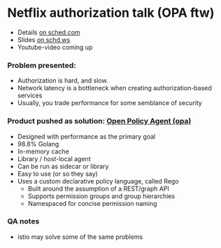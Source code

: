 # Netflix authorization talk (OPA ftw)
* Details [on sched.com](https://kccncna17.sched.com/event/CU73/how-netflix-is-solving-authorization-across-their-cloud-i-manish-mehta-torin-sandall-netflix)
* Slides [on schd.ws](https://schd.ws/hosted_files/kccncna17/cb/Manish%20Mehta%20Netflix%20AuthZ%20V4.pdf)
* Youtube-video coming up

### Problem presented:
* Authorization is hard, and slow.
* Network latency is a bottleneck when creating authorization-based services
* Usually, you trade performance for some semblance of security

### Product pushed as solution: [Open Policy Agent (opa)](https://github.com/open-policy-agent/opa)
* Designed with performance as the primary goal
* 98.8% Golang
* In-memory cache
* Library / host-local agent
* Can be run as sidecar or library
* Easy to use (or so they say)
* Uses a custom declarative policy language, called Rego
  * Built around the assumption of a REST/graph API
  * Supports permission groups and group hierarchies
  * Namespaced for concise permission naming

### QA notes
* istio may solve some of the same problems